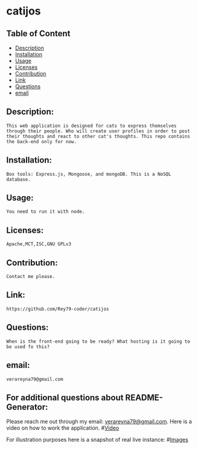 # catijos

## Table of Content

- [Description](#Description)
- [Installation](#Installation)
- [Usage](#Usage)
- [Licenses](#Licenses)
- [Contribution](#Contribution)
- [Link](#Link)
- [Questions](#Questions)
- [email](#email)

## Description:
    This web application is designed for cats to express themselves through their people. Who will create user profiles in order to post their thoughts and react to other cat's thoughts. This repo contains the back-end only for now.
## Installation:
    Box tools: Express.js, Mongoose, and mongoDB. This is a NoSQL database. 
## Usage:
    You need to run it with node.
## Licenses:
    Apache,MCT,ISC,GNU GPLv3
## Contribution:
    Contact me please.
## Link:
    https://github.com/Rey79-coder/catijos
## Questions:
    When is the front-end going to be ready? What hosting is it going to be used fo this?
## email:
    verareyna79@gmail.com

## For additional questions about README-Generator:
   Please reach me out through my email: verareyna79@gmail.com.
   Here is a video on how to work the application.
#[Video](https://www.youtube.com/watch?v=4S6bJUFi3q0)

For illustration purposes here is a snapshot of real live instance:
#[Images](https://github.com/Rey79-coder/catijos/blob/main/public/assets/img/catijos-api-routes.png)


